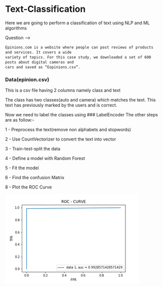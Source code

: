 # Text-Classification
Here we are going to perform a classification of text using NLP and ML algorithms

Question -->

    Epinions.com is a website where people can post reviews of products and services. It covers a wide
    variety of topics. For this case study, we downloaded a set of 600 posts about digital cameras and
    cars and saved as “Eopinions.csv”.

### Data(epinion.csv)
This is a csv file having 2 columns namely class and text

The class has two classes(auto and camera) which matches the text. This text has previously marked by the users and is correct.

Now we need to label the classes using ### LabelEncoder 
The other steps are as follow:-

1 - Preprocess the text(remove non alphabets and stopwords)

2 - Use CountVectorizer to convert the text into vector

3 - Train-test-split the data

4 - Define a model with Random Forest

5 - Fit the model

6 - Find the confusion Matrix

8 - Plot the ROC Curve

![GitHub Logo](https://github.com/saitama8mychicken/Text-Classification/blob/master/roc_curve.png)
